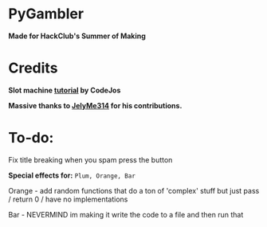 # PyGambler

**Made for HackClub's Summer of Making**

# Credits

**Slot machine [tutorial](https://www.youtube.com/watch?v=boI2B4Gpp34) by CodeJos**

**Massive thanks to [JelyMe314](https://github.com/JelyMe314) for his contributions.**

# To-do:
Fix title breaking when you spam press the button

**Special effects for:**
`Plum, Orange, Bar`

Orange - add random functions that do a ton of 'complex' stuff but just pass / return 0 / have no implementations

Bar - NEVERMIND im making it write the code to a file and then run that